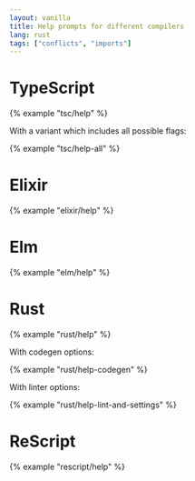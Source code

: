 ```yaml
---
layout: vanilla
title: Help prompts for different compilers
lang: rust
tags: ["conflicts", "imports"]
---
```


# TypeScript

{% example "tsc/help" %}

With a variant which includes all possible flags:

{% example "tsc/help-all" %}

# Elixir

{% example "elixir/help" %}

# Elm

{% example "elm/help" %}

# Rust

{% example "rust/help" %}

With codegen options:

{% example "rust/help-codegen" %}

With linter options:

{% example "rust/help-lint-and-settings" %}

# ReScript

{% example "rescript/help" %}
